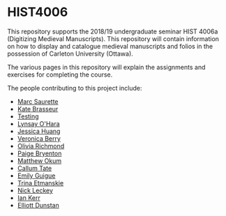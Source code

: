 # HIST4006
This repository supports the 2018/19 undergraduate seminar HIST 4006a (Digitizing Medieval Manuscripts). This repository will contain information on how to display and catalogue medieval manuscripts and folios in the possession of Carleton University (Ottawa).

The various pages in this repository will explain the assignments and exercises for completing the course.

The people contributing to this project include:

- [Marc Saurette](https://github.com/MarcSaurette)
- [Kate Brasseur](https://github.com/kateBrasseur)
- [Testing](https://github.com/TestingTess)
- [Lynsay O'Hara](https://github.com/lynsayo)
- [Jessica Huang](https://github.com/jessicahuang3)
- [Veronica Berry](https://github.com/VeronicaB97)
- [Olivia Richmond](https://github.com/livrichmond)
- [Paige Bryenton](https://github.com/paigebryenton)
- [Matthew Okum](https://github.com/MatthewOkum)
- [Callum Tate](https://github.com/callumtate)
- [Emily Guigue](https://github.com/emilyguigue)
- [Trina Etmanskie](https://github.com/trinaetmanskie)
- [Nick Leckey](https://github.com/NikkuReki)
- [Ian Kerr](https://github.com/IanKerr)
- [Elliott Dunstan](https://github.com/ElliottDunstan)
